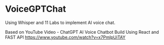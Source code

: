 # VoiceGPTChat

Using Whisper and 11 Labs to implement AI voice chat.

Based on YouTube Video - ChatGPT AI Voice Chatbot Build Using React and FAST API
https://www.youtube.com/watch?v=x7PmlpUiTAY
